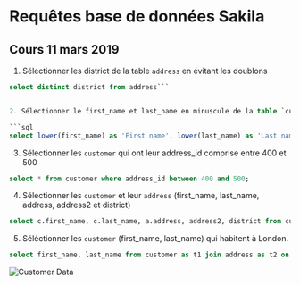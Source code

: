 # Requêtes base de données Sakila

## Cours 11 mars 2019

1. Sélectionner les district de la table `address` en évitant les doublons

```sql
select distinct district from address```


2. Sélectionner le first_name et last_name en minuscule de la table `customer`

```sql
select lower(first_name) as 'First name', lower(last_name) as 'Last name' from customer;
```

3. Sélectionner les `customer` qui ont leur address_id comprise entre 400 et 500

```sql
select * from customer where address_id between 400 and 500;
```
4. Sélectionner les `customer` et leur `address` (first_name, last_name, address, address2 et district)

```sql
select c.first_name, c.last_name, a.address, address2, district from customer as c join address as a on a.address_id = c.address_id order by create_date asc
```

5. Séléctionner les `customer` (first_name, last_name) qui habitent à London.

```sql
select first_name, last_name from customer as t1 join address as t2 on t1.address_id=t2.address_id join city as t3 on t2.city_id=t3.city_id where city like 'London';
```


![Customer Data](images/request_1.png)
